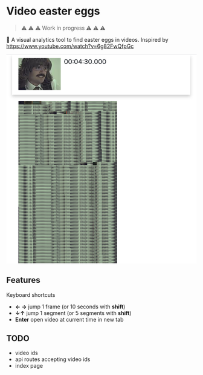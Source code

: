 # Video easter eggs

> ⚠️ ⚠️ ⚠️ Work in progress ⚠️ ⚠️ ⚠️

🔎 A visual analytics tool to find easter eggs in videos.
Inspired by https://www.youtube.com/watch?v=6g82FwQfpGc

![screenshot](./screenshot.png)

## Features

Keyboard shortcuts

- **← →** jump 1 frame (or 10 seconds with **shift**)
- **↓↑** jump 1 segment (or 5 segments with **shift**)
- **Enter** open video at current time in new tab

## TODO

- video ids
- api routes accepting video ids
- index page

